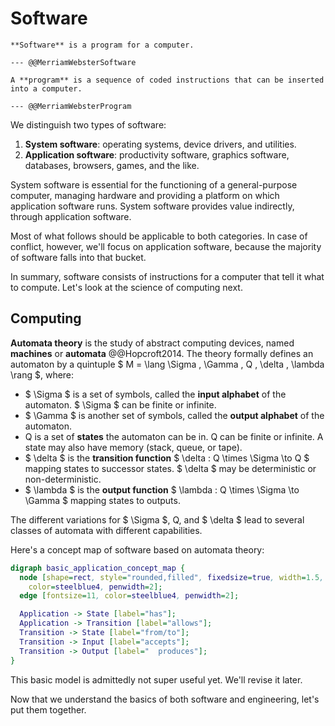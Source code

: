 # Software

```admonish tldr title="Definition"
**Software** is a program for a computer.

--- @@MerriamWebsterSoftware
```

```admonish tldr title="Definition"
A **program** is a sequence of coded instructions that can be inserted into a computer.

--- @@MerriamWebsterProgram
```

We distinguish two types of software:

1. **System software**: operating systems, device drivers, and utilities.
2. **Application software**: productivity software, graphics software, databases, browsers, games, and the like.

System software is essential for the functioning of a general-purpose computer, managing hardware and providing a
platform on which application software runs.
System software provides value indirectly, through application software.

Most of what follows should be applicable to both categories.
In case of conflict, however, we'll focus on application software, because the majority of software falls into that
bucket.

In summary, software consists of instructions for a computer that tell it what to compute.
Let's look at the science of computing next.


## Computing

**Automata theory** is the study of abstract computing devices, named **machines** or **automata** @@Hopcroft2014.
The theory formally defines an automaton by a quintuple $ M = \lang \Sigma , \Gamma , Q , \delta , \lambda \rang $,
where:

- $ \Sigma $ is a set of symbols, called the **input alphabet** of the automaton.
  $ \Sigma $ can be finite or infinite.
- $ \Gamma $ is another set of symbols, called the **output alphabet** of the automaton.
- Q is a set of **states** the automaton can be in.
  Q can be finite or infinite.
  A state may also have memory (stack, queue, or tape).
- $ \delta $ is the **transition function** $ \delta : Q \times \Sigma \to Q $ mapping states to successor states.
  $ \delta $ may be deterministic or non-deterministic.
- $ \lambda $ is the **output function** $ \lambda : Q \times \Sigma \to \Gamma $ mapping states to outputs.

The different variations for $ \Sigma $, Q, and $ \delta $ lead to several classes of automata with different
capabilities.

Here's a concept map of software based on automata theory:

```dot process
digraph basic_application_concept_map {
  node [shape=rect, style="rounded,filled", fixedsize=true, width=1.5, height=0.75, fillcolor=lightskyblue2,
    color=steelblue4, penwidth=2];
  edge [fontsize=11, color=steelblue4, penwidth=2];

  Application -> State [label="has"];
  Application -> Transition [label="allows"];
  Transition -> State [label="from/to"];
  Transition -> Input [label="accepts"];
  Transition -> Output [label="  produces"];
}
```

This basic model is admittedly not super useful yet.
We'll revise it later.

Now that we understand the basics of both software and engineering, let's put them together.
